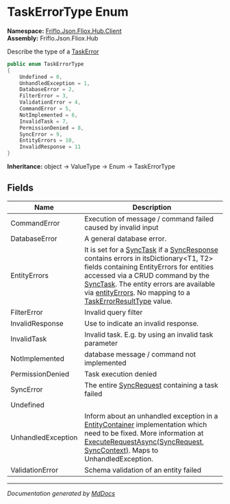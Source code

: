 ﻿<!--  
  <auto-generated>   
    The contents of this file were generated by a tool.  
    Changes to this file may be list if the file is regenerated  
  </auto-generated>   
-->

# TaskErrorType Enum

**Namespace:** [Friflo.Json.Fliox.Hub.Client](../index.md)  
**Assembly:** Friflo.Json.Fliox.Hub

Describe the type of a [TaskError](../TaskError/index.md)

```csharp
public enum TaskErrorType
{
    Undefined = 0,
    UnhandledException = 1,
    DatabaseError = 2,
    FilterError = 3,
    ValidationError = 4,
    CommandError = 5,
    NotImplemented = 6,
    InvalidTask = 7,
    PermissionDenied = 8,
    SyncError = 9,
    EntityErrors = 10,
    InvalidResponse = 11
}
```

**Inheritance:** object → ValueType → Enum → TaskErrorType

## Fields

| Name               | Description                                                                                                                                                                                                                                                                                                                                                                                                                                                       |
| ------------------ | ----------------------------------------------------------------------------------------------------------------------------------------------------------------------------------------------------------------------------------------------------------------------------------------------------------------------------------------------------------------------------------------------------------------------------------------------------------------- |
| CommandError       | Execution of message \/ command failed caused by invalid input                                                                                                                                                                                                                                                                                                                                                                                                    |
| DatabaseError      | A general database error.                                                                                                                                                                                                                                                                                                                                                                                                                                         |
| EntityErrors       | It is set for a [SyncTask](../SyncTask/index.md) if a [SyncResponse](../../Protocol/SyncResponse/index.md) contains errors in itsDictionary\<T1, T2\> fields containing EntityErrors for entities accessed via a CRUD command by the [SyncTask](../SyncTask/index.md). The entity errors are available via [entityErrors](../TaskError/fields/entityErrors.md).   No mapping to a [TaskErrorResultType](../../Protocol/Tasks/TaskErrorResultType/index.md) value. |
| FilterError        | Invalid query filter                                                                                                                                                                                                                                                                                                                                                                                                                                              |
| InvalidResponse    |  Use to indicate an invalid response.                                                                                                                                                                                                                                                                                                                                                                                                                             |
| InvalidTask        | Invalid task. E.g. by using an invalid task parameter                                                                                                                                                                                                                                                                                                                                                                                                             |
| NotImplemented     | database message \/ command not implemented                                                                                                                                                                                                                                                                                                                                                                                                                       |
| PermissionDenied   |  Task execution denied                                                                                                                                                                                                                                                                                                                                                                                                                                            |
| SyncError          | The entire [SyncRequest](../../Protocol/SyncRequest/index.md) containing a task failed                                                                                                                                                                                                                                                                                                                                                                            |
| Undefined          |                                                                                                                                                                                                                                                                                                                                                                                                                                                                   |
| UnhandledException | Inform about an unhandled exception in a [EntityContainer](../../Host/EntityContainer/index.md) implementation which need to be fixed. More information at [ExecuteRequestAsync(SyncRequest, SyncContext)](../../Host/FlioxHub/methods/ExecuteRequestAsync.md). Maps to UnhandledException.                                                                                                                                                                       |
| ValidationError    | Schema validation of an entity failed                                                                                                                                                                                                                                                                                                                                                                                                                             |

___

*Documentation generated by [MdDocs](https://github.com/ap0llo/mddocs)*
